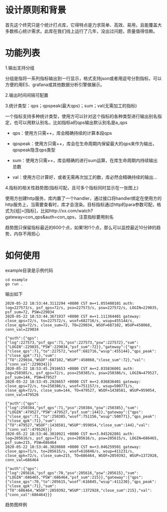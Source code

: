 # 设计原则和背景
首先这个终究只是个统计打点库，它得特点是力求简单、高效、易用，且能覆盖大多数核心统计需求。此库在我们线上运行了几年，没出过问题，质量值得信赖。
# 功能列表
1.输出支持分组

分组是指将一系列指标输出到一行显示，格式支持json或者用逗号分割指标，可以方便的用ES、grafana或其他数据分析引擎做展示。

2.输出时间间隔可配置

3.统计类型：qps；qpspeak(最大qps)；sum；val(无需加工的指标)

一个指标支持多种统计类型，使用方可以针对这个指标的各种类型进行输出别名指定，也可以用默认别名，比如指标a的qps输出默认别名是a_qps

* qps：使用方只需++，库会精确持续的计算本段qps

* qpspeak：使用方只需++，库会在生命周期内保留最大的qps来作为输出，qpspeak隐含qps类型

* sum：使用方只需++，库会精确的进行sum运算，在库生命周期内持续输出总数

* val：使用方已计算好，或者无需再次加工的数，库必然会精确持续的输出...

4.指标的相关性趋势图(指标可配，且可多个指标同时显示在一张图上)

使用方创建http服务，库内置了一个handler，通过接口将handler绑定在使用方的http服务上，当需要查看时，库才会渲染。目标指标通过http的para参数可配，格式为[组]=[指标]，比如http://xx.com/watch?gateway=con_qps&auth=con_qps，注意指标要用别名

趋势图只保留指标最近的600个点，如果1秒1个点，那么可以监控最近10分钟的趋势，内存不用担心
# 如何使用
example目录是示例代码
```
cd example
go run .
```

输出如下
```
2020-05-22 18:53:44.3112294 +0800 CST m=+1.055400101 auth: log=227573/s, psf_qps=72/s, pso=227573/s, psw=227572/s, LOGIN=229035, psf_sum=72, PSW=229034
2020-05-22 18:53:44.3671937 +0800 CST m=+1.111364401 gateway: close_qps=72/s, to=227572/s, wsof=682716/s, wsup=455144/s, 
close_qpk=72/s, close_sum=72, TO=229034, WSOF=687102, WSUP=458068, conn_val=229034

{"auth":{"qps":{"log":227573,"psf_qps":71,"pso":227573,"psw":227572},"sum":{"LOGIN":229035,"PSW":229034,"psf_sum":72}},"gateway":{"qps":{"close_qps":71,"to":227572,"wsof":682716,"wsup":455144},"qps_peak":{"close_qpk":71},"sum":{"TO":229034,"WSOF":687102,"WSUP":458068,"close_sum":72},"val":{"conn_val":229034}}}
2020-05-22 18:53:45.2916653 +0800 CST m=+2.035836001 auth: log=250385/s, psf_qps=72/s, pso=250385/s, psw=250386/s, LOGIN=479527, psf_sum=144, PSW=479527
2020-05-22 18:53:45.2926657 +0800 CST m=+2.036836401 gateway: close_qps=72/s, to=250386/s, wsof=751157/s, wsup=500771/s, 
close_qpk=72/s, close_sum=144, TO=479527, WSOF=1438581, WSUP=959054, conn_val=479526

{"auth":{"qps":{"log":250384,"psf_qps":71,"pso":250384,"psw":250385},"sum":{"LOGIN":479527,"PSW":479527,"psf_sum":144}},"gateway":{"qps":{"close_qps":71,"to":250385,"wsof":751156,"wsup":500771},"qps_peak":{"close_qpk":71},"sum":{"TO":479527,"WSOF":1438581,"WSUP":959054,"close_sum":144},"val":{"conn_val":479526}}}
2020-05-22 18:53:46.3010921 +0800 CST m=+3.045262801 auth: log=205616/s, psf_qps=71/s, pso=205616/s, psw=205615/s, LOGIN=686465, psf_sum=215, PSW=686464
2020-05-22 18:53:46.3020888 +0800 CST m=+3.046259501 gateway: close_qps=71/s, to=205615/s, wsof=616846/s, wsup=411231/s, 
close_qpk=72/s, close_sum=215, TO=686464, WSOF=2059392, WSUP=1372928, conn_val=686464

{"auth":{"qps":{"log":205616,"psf_qps":70,"pso":205616,"psw":205615},"sum":{"LOGIN":686465,"PSW":686464,"psf_sum":215}},"gateway":{"qps":{"close_qps":70,"to":205615,"wsof":616845,"wsup":411230},"qps_peak":{"close_qpk":71},"sum":{"TO":686464,"WSOF":2059392,"WSUP":1372928,"close_sum":215},"val":{"conn_val":686464}}}
```
趋势图样例



